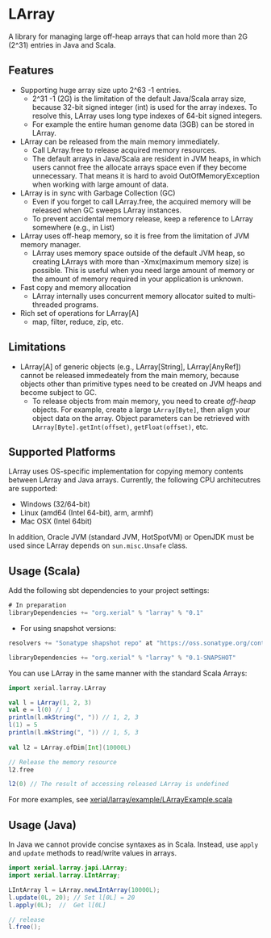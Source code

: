 LArray
=== 
A library for managing large off-heap arrays that can hold more than 2G (2^31) entries in Java and Scala.

## Features 
 * Supporting huge array size upto 2^63 -1 entries.
   * 2^31 -1 (2G) is the limitation of the default Java/Scala array size, because 32-bit signed integer (int) is used for the array indexes. To resolve this, LArray uses long type indexes of 64-bit signed integers.
   * For example the entire human genome data (3GB) can be stored in LArray. 
 * LArray can be released from the main memory immediately. 
   * Call LArray.free to release acquired memory resources.
   * The default arrays in Java/Scala are resident in JVM heaps, in which users cannot free the allocate arrays space even if they become unnecessary. That means it is hard to avoid OutOfMemoryException when working with large amount of data.
 * LArray is in sync with Garbage Collection (GC)
   * Even if you forget to call LArray.free, the acquired memory will be released when GC sweeps LArray instances.
   * To prevent accidental memory release, keep a reference to LArray somewhere (e.g., in List)
 * LArray uses off-heap memory, so it is free from the limitation of JVM memory manager.
   * LArray uses memory space outside of the default JVM heap, so creating LArrays with more than -Xmx(maximum memory size) is possible. This is useful when you need large amount of memory or the amount of memory required in your application is unknown.
 * Fast copy and memory allocation
   * LArray internally uses concurrent memory allocator suited to multi-threaded programs. 
 * Rich set of operations for LArray[A]
   * map, filter, reduce, zip, etc.

 
## Limitations

  * LArray[A] of generic objects (e.g., LArray[String], LArray[AnyRef]) cannot be released immedeately from the main memory, because objects other than primitive types need to be created on JVM heaps and become subject to GC. 
    * To release objects from main memory, you need to create *off-heap* objects. For example, create a large `LArray[Byte]`, then align your object data on the array. Object parameters can be retrieved with `LArray[Byte].getInt(offset)`, `getFloat(offset)`, etc. 
  

## Supported Platforms

LArray uses OS-specific implementation for copying memory contents between LArray and Java arrays. Currently, the following CPU architecutres are supported:

 * Windows (32/64-bit)
 * Linux (amd64 (Intel 64-bit), arm, armhf)
 * Mac OSX (Intel 64bit)

In addition, Oracle JVM (standard JVM, HotSpotVM) or OpenJDK must be used since LArray depends on `sun.misc.Unsafe` class.

## Usage (Scala)
Add the following sbt dependencies to your project settings:

```scala
# In preparation 
libraryDependencies += "org.xerial" % "larray" % "0.1"
```

 * For using snapshot versions:

```scala
resolvers += "Sonatype shapshot repo" at "https://oss.sonatype.org/content/repositories/snapshots/"

libraryDependencies += "org.xerial" % "larray" % "0.1-SNAPSHOT"
```

You can use LArray in the same manner with the standard Scala Arrays: 

```scala
import xerial.larray.LArray

val l = LArray(1, 2, 3)
val e = l(0) // 1
println(l.mkString(", ")) // 1, 2, 3
l(1) = 5
println(l.mkString(", ")) // 1, 5, 3
    
val l2 = LArray.ofDim[Int](10000L)

// Release the memory resource
l2.free 

l2(0) // The result of accessing released LArray is undefined
```

For more examples, see [xerial/larray/example/LArrayExample.scala](https://github.com/xerial/larray/blob/develop/src/main/scala/xerial/larray/example/LArrayExample.scala)

## Usage (Java)

In Java we cannot provide concise syntaxes as in Scala. Instead, use `apply` and `update` methods to read/write values in arrays.

```java
import xerial.larray.japi.LArray;
import xerial.larray.LIntArray;

LIntArray l = LArray.newLIntArray(10000L);
l.update(0L, 20); // Set l[0L] = 20
l.apply(0L);  //  Get l[0L]

// release 
l.free();
```
